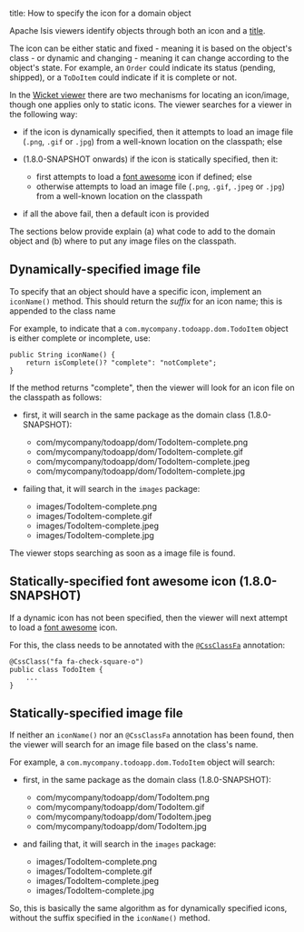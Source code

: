 title: How to specify the icon for a domain object

Apache Isis viewers identify objects through both an icon and a [title](./how-to-01-040-How-to-specify-a-title-for-a-domain-entity.html).

The icon can be either static and fixed - meaning it is based on the object's class - or dynamic and changing - meaning
it can change according to the object's state.  For example, an `Order` could indicate its status (pending, shipped), or a `ToDoItem` could indicate if it is complete or not.

In the [Wicket viewer](../components/viewers/wicket/about.html) there are two mechanisms for locating an icon/image, though one applies only to static icons.  The viewer searches for a viewer in the following way:

* if the icon is dynamically specified, then it attempts to load an image file (`.png`, `.gif` or `.jpg`) from a well-known location on the classpath; else

* (1.8.0-SNAPSHOT onwards) if the icon is statically specified, then it:

    * first attempts to load a [font awesome](http://fortawesome.github.io/Font-Awesome/) icon if defined; else
    * otherwise attempts to load an image file (`.png`, `.gif`, `.jpeg` or `.jpg`) from a well-known location on the classpath
    
* if all the above fail, then a default icon is provided

The sections below provide explain (a) what code to add to the domain object and (b) where to put any image files on the classpath.

## Dynamically-specified image file

To specify that an object should have a specific icon, implement  an `iconName()` method.  This should return the *suffix* for an icon name; this is appended to the class name

For example, to indicate that a `com.mycompany.todoapp.dom.TodoItem` object is either complete or incomplete, use:

    public String iconName() {
        return isComplete()? "complete": "notComplete";
    }

If the method returns "complete", then the viewer will look for an icon file on the classpath as follows:

* first, it will search in the same package as the domain class (1.8.0-SNAPSHOT):

    * com/mycompany/todoapp/dom/TodoItem-complete.png
    * com/mycompany/todoapp/dom/TodoItem-complete.gif
    * com/mycompany/todoapp/dom/TodoItem-complete.jpeg
    * com/mycompany/todoapp/dom/TodoItem-complete.jpg
    
* failing that, it will search in the `images` package:

    * images/TodoItem-complete.png
    * images/TodoItem-complete.gif
    * images/TodoItem-complete.jpeg
    * images/TodoItem-complete.jpg

The viewer stops searching as soon as a image file is found.

## Statically-specified font awesome icon (1.8.0-SNAPSHOT)

If a dynamic icon has not been specified, then the viewer will next attempt to load a [font awesome](http://fortawesome.github.io/Font-Awesome/) icon.

For this, the class needs to be annotated with the [`@CssClassFa`](../reference/recognized-annotations/CssClassFa.html) annotation:

    @CssClass("fa fa-check-square-o")
    public class TodoItem { 
        ...
    }

## Statically-specified image file
  
If neither an `iconName()` nor an `@CssClassFa` annotation has been found, then the viewer will search for an image file based on the class's name.

For example, a `com.mycompany.todoapp.dom.TodoItem` object will search:

* first, in the same package as the domain class (1.8.0-SNAPSHOT):

    * com/mycompany/todoapp/dom/TodoItem.png
    * com/mycompany/todoapp/dom/TodoItem.gif
    * com/mycompany/todoapp/dom/TodoItem.jpeg
    * com/mycompany/todoapp/dom/TodoItem.jpg
    
* and failing that, it will search in the `images` package:

    * images/TodoItem-complete.png
    * images/TodoItem-complete.gif
    * images/TodoItem-complete.jpeg
    * images/TodoItem-complete.jpg

So, this is basically the same algorithm as for dynamically specified icons, without the suffix specified in the `iconName()` method.
